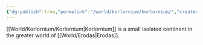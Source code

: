 ```yaml
---
{"dg-publish":true,"permalink":"/world/korlornium/korlornium/","created":"2025-02-23T23:29:36.652-07:00"}
---
```


[[World/Korlornium/Korlornium\|Korlornium]] is a small isolated continent in the greater world of [[World/Erodas\|Erodas]]. 
